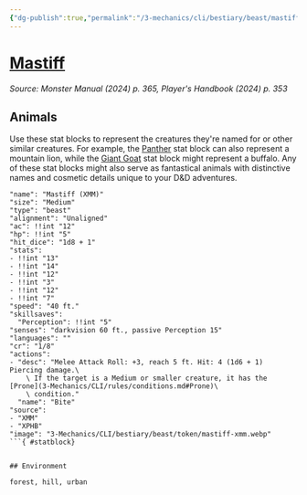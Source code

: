 ```yaml
---
{"dg-publish":true,"permalink":"/3-mechanics/cli/bestiary/beast/mastiff-xmm/","tags":["ttrpg-cli/compendium/src/5e/xmm","ttrpg-cli/monster/cr/1-8","ttrpg-cli/monster/environment/forest","ttrpg-cli/monster/environment/hill","ttrpg-cli/monster/environment/urban","ttrpg-cli/monster/size/medium","ttrpg-cli/monster/type/beast"],"noteIcon":""}
---
```


# [Mastiff](3-Mechanics\CLI\bestiary\beast/mastiff-xmm.md)
*Source: Monster Manual (2024) p. 365, Player's Handbook (2024) p. 353*  

## Animals

Use these stat blocks to represent the creatures they're named for or other similar creatures. For example, the [Panther](3-Mechanics/CLI/bestiary/beast/panther-xmm.md) stat block can also represent a mountain lion, while the [Giant Goat](3-Mechanics/CLI/bestiary/beast/giant-goat-xmm.md) stat block might represent a buffalo. Any of these stat blocks might also serve as fantastical animals with distinctive names and cosmetic details unique to your D&D adventures.

```statblock
"name": "Mastiff (XMM)"
"size": "Medium"
"type": "beast"
"alignment": "Unaligned"
"ac": !!int "12"
"hp": !!int "5"
"hit_dice": "1d8 + 1"
"stats":
- !!int "13"
- !!int "14"
- !!int "12"
- !!int "3"
- !!int "12"
- !!int "7"
"speed": "40 ft."
"skillsaves":
  "Perception": !!int "5"
"senses": "darkvision 60 ft., passive Perception 15"
"languages": ""
"cr": "1/8"
"actions":
- "desc": "Melee Attack Roll: +3, reach 5 ft. Hit: 4 (1d6 + 1) Piercing damage.\
    \ If the target is a Medium or smaller creature, it has the [Prone](3-Mechanics/CLI/rules/conditions.md#Prone)\
    \ condition."
  "name": "Bite"
"source":
- "XMM"
- "XPHB"
"image": "3-Mechanics/CLI/bestiary/beast/token/mastiff-xmm.webp"
```{ #statblock}


## Environment

forest, hill, urban